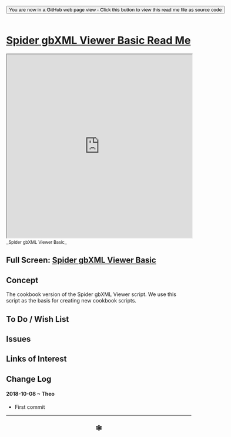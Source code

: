 
<span style=display:none; >[You are now in a GitHub source code view - click this link to view Read Me file as a web page]( https://www.ladybug.tools/spider-gbxml-tools/#cookbook/spider-gbxml-viewer-basic/README.md "View file as a web page." ) </span>

<div><input type=button class = 'btn btn-secondary btn-sm' onclick="window.location.href='https://github.com/ladybug-tools/spider-gbxml-tools/blob/master/cookbook/spider-gbxml-viewer-basic/README.md'";
value='You are now in a GitHub web page view - Click this button to view this read me file as source code' ></div>

<br>

# [Spider gbXML Viewer Basic Read Me]( #cookbook/spider-gbxml-viewer-basic/README.md )


<iframe src=https://www.ladybug.tools/spider-gbxml-tools/cookbook/spider-gbxml-viewer-basic/ width=100% height=500px >Iframes are not viewable in GitHub source code views</iframe>
_<small>Spider gbXML Viewer Basic</small>_

## Full Screen: [Spider gbXML Viewer Basic]( https://www.ladybug.tools/spider-gbxml-tools/cookbook/spider-gbxml-viewer-basic/r7/spider-gbxml-viewer-basic.html )



## Concept

The cookbook version of the Spider gbXML Viewer script. We use this script as the basis for creating new cookbook scripts.


## To Do / Wish List


## Issues



## Links of Interest



## Change Log

#### 2018-10-08 ~ Theo

* First commit


***

### <center title="Howdy! My web is better than yours. ;-)" ><a href=javascript:window.scrollTo(0,0); style="text-decoration:none !important;" > &#x1f578; </a></center>



